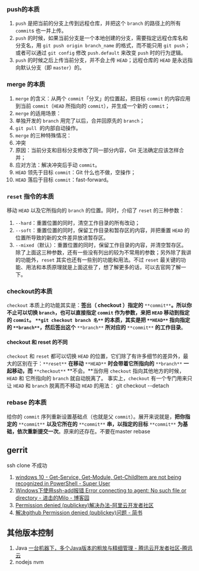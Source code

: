 ### push的本质
1.  `push` 是把当前的分支上传到远程仓库，并把这个 `branch` 的路径上的所有 `commit`s 也一并上传。
2.  `push` 的时候，如果当前分支是一个本地创建的分支，需要指定远程仓库名和分支名，用 `git push origin branch_name` 的格式，而不能只用 `git push`；或者可以通过 `git config` 修改 `push.default` 来改变 `push` 时的行为逻辑。
3.  `push` 的时候之后上传当前分支，并不会上传 `HEAD`；远程仓库的 `HEAD` 是永远指向默认分支（即 `master`）的。
### merge 的本质
1.  `merge` 的含义：从两个 `commit`「分叉」的位置起，把目标 `commit` 的内容应用到当前 `commit`（`HEAD` 所指向的 `commit`），并生成一个新的 `commit`；
2.  `merge` 的适用场景：
1.  单独开发的 `branch` 用完了以后，合并回原先的 `branch`；
2.  `git pull`  的内部自动操作。
3.  `merge` 的三种特殊情况：
1.  冲突
1.  原因：当前分支和目标分支修改了同一部分内容，Git 无法确定应该怎样合并；
2.  应对方法：解决冲突后手动 `commit`。
2.  `HEAD` 领先于目标 `commit`：Git 什么也不做，空操作；
3.  `HEAD` 落后于目标 `commit`：fast-forward。
### `reset` 指令的本质
移动 `HEAD` 以及它所指向的 `branch` 的位置。同时，介绍了 `reset` 的三种参数：
1.  `--hard`：重置位置的同时，清空工作目录的所有改动；
2.  `--soft`：重置位置的同时，保留工作目录和暂存区的内容，并把重置 `HEAD` 的位置所导致的新的文件差异放进暂存区。
3.  `--mixed`（默认）：重置位置的同时，保留工作目录的内容，并清空暂存区。
除了上面这三种参数，还有一些没有列出的较为不常用的参数；另外除了我讲的功能外，`reset` 其实也还有一些别的功能和用法。不过 `reset` 最关键的功能、用法和本质原理就是上面这些了，想了解更多的话，可以去官网了解一下。
### checkout的本质
`checkout` 本质上的功能其实是：**签出（ checkout ）指定的** `**commit**`**。**所以你不止可以切换 `branch`，也可以直接指定 `commit` 作为参数，来把 `HEAD` 移动到指定的 `commit`。
`**git checkout branch 名**` **的本质，其实是把** `**HEAD**` **指向指定的** `**branch**`**，然后签出这个** `**branch**` **所对应的** `**commit**` **的工作目录**。
#### checkout 和 reset 的不同
`checkout` 和 `reset` 都可以切换 `HEAD` 的位置，它们除了有许多细节的差异外，最大的区别在于：`**reset**` **在移动** `**HEAD**` **时会带着它所指向的** `**branch**` **一起移动，而** `**checkout**` **不会。**当你用 `checkout` 指向其他地方的时候，`HEAD` 和 它所指向的 `branch` 就自动脱离了。
事实上，`checkout` 有一个专门用来只让 `HEAD` 和 `branch` 脱离而不移动 `HEAD` 的用法：
git checkout --detach
### rebase 的本质
给你的 `commit` 序列重新设置基础点（也就是父 `commit`）。展开来说就是，**把你指定的** `**commit**` **以及它所在的** `**commit**` **串，以指定的目标** `**commit**` **为基础，依次重新提交一次**。原来的还存在。不要在master rebase






## gerrit
ssh clone 不成功
1. [windows 10 - Get-Service, Get-Module, Get-ChildItem are not being recognized in PowerShell - Super User](https://superuser.com/questions/1453691/get-service-get-module-get-childitem-are-not-being-recognized-in-powershell)
2. [Windows下使用ssh-add报错 Error connecting to agent: No such file or directory - 进击的Milo - 博客园](https://www.cnblogs.com/attackingmilo/p/Windows-ssh-add-error.html)
3. [Permission denied (publickey)解决办法-阿里云开发者社区](https://developer.aliyun.com/article/1007151)
4. [解决github Permission denied (publickey)问题 - 简书](https://www.jianshu.com/p/f22d02c7d943)


## 其他版本控制
1. Java [一台机器下，多个Java版本的粗放与精细管理 - 腾讯云开发者社区-腾讯云](https://cloud.tencent.com/developer/article/2162731)
2. nodejs nvm